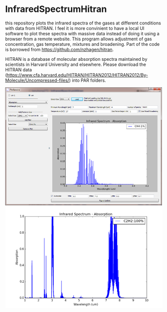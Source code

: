 # InfraredSpectrumHitran
this repository plots the infrared spectra of the gases at different conditions with data from HITRAN.
I feel it is more convinient to have a local UI software to plot these spectra with massive data instead of doing it using a browser from a remote website. This program allows adjustment of gas concentration, gas temperature, mixtures and broadening. 
Part of the code is borrowed from https://github.com/nzhagen/hitran. 

HITRAN is a database of molecular absorption spectra maintained by scientists in Harvard University and elsewhere. 
Please download the HITRAN data (https://www.cfa.harvard.edu/HITRAN/HITRAN2012/HITRAN2012/By-Molecule/Uncompressed-files/) into PAR folders.

![alt tag](https://github.com/tonyhong272/InfraredSpectrumHitran/blob/master/save/ScreenShot.png)
![alt tag](https://github.com/tonyhong272/InfraredSpectrumHitran/blob/master/save/image.png)
